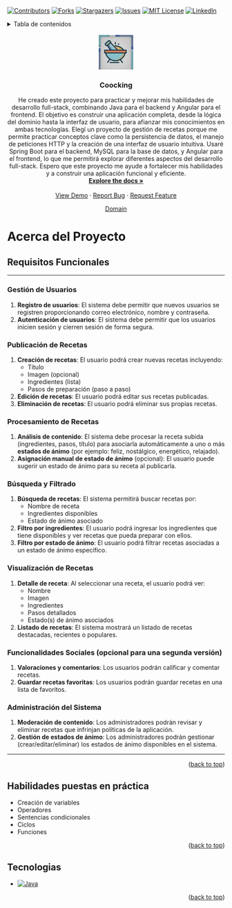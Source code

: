 <a name="readme-top"></a>

<!-- PROJECT SHIELDS -->

[![Contributors][contributors-shield]][contributors-url]
[![Forks][forks-shield]][forks-url]
[![Stargazers][stars-shield]][stars-url]
[![Issues][issues-shield]][issues-url]
[![MIT License][license-shield]][license-url]
[![LinkedIn][linkedin-shield]][linkedin-url]

<!-- TABLE OF CONTENTS -->
<details>
<summary>Tabla de contenidos</summary>
<ol>

</ol>
</details>

<br />
<div align="center">
  <a href="https://github.com/SBenitezL/coocking">
    <img src="source/logo.jpg" alt="Logo" width="80" height="80">
  </a>

<h3 align="center">Coocking</h3>

  <p align="center">
    He creado este proyecto para practicar y mejorar mis habilidades de desarrollo full-stack, combinando Java para el backend y Angular para el frontend. El objetivo es construir una aplicación completa, desde la lógica del dominio hasta la interfaz de usuario, para afianzar mis conocimientos en ambas tecnologías. Elegí un proyecto de gestión de recetas porque me permite practicar conceptos clave como la persistencia de datos, el manejo de peticiones HTTP y la creación de una interfaz de usuario intuitiva. Usaré Spring Boot para el backend, MySQL para la base de datos, y Angular para el frontend, lo que me permitirá explorar diferentes aspectos del desarrollo full-stack. Espero que este proyecto me ayude a fortalecer mis habilidades y a construir una aplicación funcional y eficiente.
    <br />
    <a href="https://github.com/SBenitezL/coocking"><strong>Explore the docs »</strong></a>
    <br />
    <br />
    <a href="https://github.com/SBenitezL/coocking">View Demo</a>
    ·
    <a href="https://github.com/SBenitezL/coocking/issues/new?labels=bug&template=bug-report---.md">Report Bug</a>
    ·
    <a href="https://github.com/SBenitezL/coocking/issues/new?labels=enhancement&template=feature-request---.md">Request Feature</a>

<a href="https://github.com/SBenitezL/coocking/source/domain.md">Domain</a>

  </p>
</div>

<!-- ABOUT THE PROJECT -->

# Acerca del Proyecto

## Requisitos Funcionales

---

### Gestión de Usuarios

1. **Registro de usuarios**: El sistema debe permitir que nuevos usuarios se registren proporcionando correo electrónico, nombre y contraseña.
2. **Autenticación de usuarios**: El sistema debe permitir que los usuarios inicien sesión y cierren sesión de forma segura.

### Publicación de Recetas

1. **Creación de recetas**: El usuario podrá crear nuevas recetas incluyendo:
   - Título
   - Imagen (opcional)
   - Ingredientes (lista)
   - Pasos de preparación (paso a paso)
2. **Edición de recetas**: El usuario podrá editar sus recetas publicadas.
3. **Eliminación de recetas**: El usuario podrá eliminar sus propias recetas.

### Procesamiento de Recetas

1. **Análisis de contenido**: El sistema debe procesar la receta subida (ingredientes, pasos, título) para asociarla automáticamente a uno o más **estados de ánimo** (por ejemplo: feliz, nostálgico, energético, relajado).
2. **Asignación manual de estado de ánimo** (opcional): El usuario puede sugerir un estado de ánimo para su receta al publicarla.

### Búsqueda y Filtrado

1. **Búsqueda de recetas**: El sistema permitirá buscar recetas por:
   - Nombre de receta
   - Ingredientes disponibles
   - Estado de ánimo asociado
2. **Filtro por ingredientes**: El usuario podrá ingresar los ingredientes que tiene disponibles y ver recetas que pueda preparar con ellos.
3. **Filtro por estado de ánimo**: El usuario podrá filtrar recetas asociadas a un estado de ánimo específico.

### Visualización de Recetas

1. **Detalle de receta**: Al seleccionar una receta, el usuario podrá ver:
   - Nombre
   - Imagen
   - Ingredientes
   - Pasos detallados
   - Estado(s) de ánimo asociados
2. **Listado de recetas**: El sistema mostrará un listado de recetas destacadas, recientes o populares.

### Funcionalidades Sociales (opcional para una segunda versión)

1. **Valoraciones y comentarios**: Los usuarios podrán calificar y comentar recetas.
2. **Guardar recetas favoritas**: Los usuarios podrán guardar recetas en una lista de favoritos.

### Administración del Sistema

1. **Moderación de contenido**: Los administradores podrán revisar y eliminar recetas que infrinjan políticas de la aplicación.
2. **Gestión de estados de ánimo**: Los administradores podrán gestionar (crear/editar/eliminar) los estados de ánimo disponibles en el sistema.

---

<p align="right">(<a href="#readme-top">back to top</a>)</p>

## Habilidades puestas en práctica

- Creación de variables
- Operadores
- Sentencias condicionales
- Ciclos
- Funciones
<p align="right">(<a href="#readme-top">back to top</a>)</p>

## Tecnologias

- [![Java][Java-shield]][Java-link]

<p align="right">(<a href="#readme-top">back to top</a>)</p>

<!-- MARKDOWN LINKS & IMAGES -->
<!-- https://www.markdownguide.org/basic-syntax/#reference-style-links -->

[contributors-shield]: https://img.shields.io/github/contributors/SBenitezL/coocking.svg?style=for-the-badge
[contributors-url]: https://github.com/SBenitezL/coocking/graphs/contributors
[forks-shield]: https://img.shields.io/github/forks/SBenitezL/coocking.svg?style=for-the-badge
[forks-url]: https://github.com/SBenitezL/coocking/network/members
[stars-shield]: https://img.shields.io/github/stars/SBenitezL/coocking.svg?style=for-the-badge
[stars-url]: https://github.com/SBenitezL/coocking/stargazers
[issues-shield]: https://img.shields.io/github/issues/SBenitezL/coocking.svg?style=for-the-badge
[issues-url]: https://github.com/SBenitezL/coocking/issues
[license-shield]: https://img.shields.io/github/license/SBenitezL/coocking.svg?style=for-the-badge
[license-url]: https://github.com/SBenitezL/coocking/blob/master/LICENSE.txt
[linkedin-shield]: https://img.shields.io/badge/-LinkedIn-black.svg?style=for-the-badge&logo=linkedin&colorB=555
[linkedin-url]: https://linkedin.com/in/santiago-benitez-lopez
[Java-shield]: https://img.shields.io/badge/Java-ED8B00?style=for-the-badge&logo=openjdk&logoColor=white
[Java-link]: https://www.oracle.com/java/technologies/javase/jdk17-archive-downloads.html
